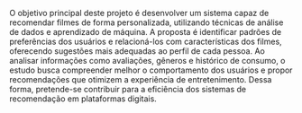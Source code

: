 O objetivo principal deste projeto é desenvolver um sistema capaz de recomendar filmes de forma personalizada, utilizando técnicas de análise de dados e aprendizado de máquina. A proposta é identificar padrões de preferências dos usuários e relacioná-los com características dos filmes, oferecendo sugestões mais adequadas ao perfil de cada pessoa.
Ao analisar informações como avaliações, gêneros e histórico de consumo, o estudo busca compreender melhor o comportamento dos usuários e propor recomendações que otimizem a experiência de entretenimento. Dessa forma, pretende-se contribuir para a eficiência dos sistemas de recomendação em plataformas digitais.	
